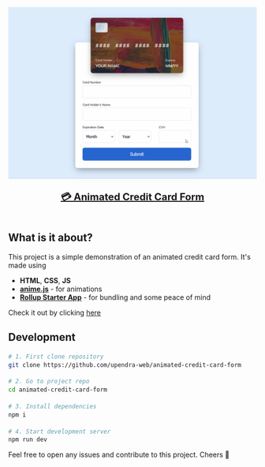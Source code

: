 <p align="center">
  <img src="./public/images/Animation.gif" alt="CC Animation GIF" width="600" height="auto">
<p>

<p align="center" style="font-size: 20px">
<a
          class="cc-link"
          href="https://animated-cc-form.netlify.app/"
          target="_blank"
          rel="noopener noreferrer"
          >
  <b>💳 Animated Credit Card Form</b>
          </a
        >
<p>

<p style="margin-top: 50px"></p>

## What is it about?

This project is a simple demonstration of an animated credit card form. It's made using

- **HTML**, **CSS**, **JS**
- **[anime.js](https://github.com/juliangarnier/anime)** - for animations
- **[Rollup Starter App](https://github.com/rollup/rollup-starter-app)** - for bundling and some peace of mind

Check it out by clicking [here](https://animated-cc-form.netlify.app/)

## Development

```bash
# 1. First clone repository
git clone https://github.com/upendra-web/animated-credit-card-form

# 2. Go to project repo
cd animated-credit-card-form

# 3. Install dependencies
npm i

# 4. Start development server
npm run dev
```

Feel free to open any issues and contribute to this project. Cheers :beers:
